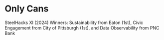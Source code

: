 # Only Cans
SteelHacks XI (2024) Winners: Sustainability from Eaton (1st), Civic Engagement from City of Pittsburgh (1st), and Data Observability from PNC Bank

